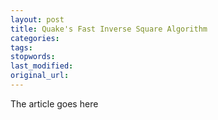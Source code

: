 ```yaml
---
layout: post
title: Quake's Fast Inverse Square Algorithm
categories:
tags:
stopwords:
last_modified:
original_url: 
---
```


The article goes here


